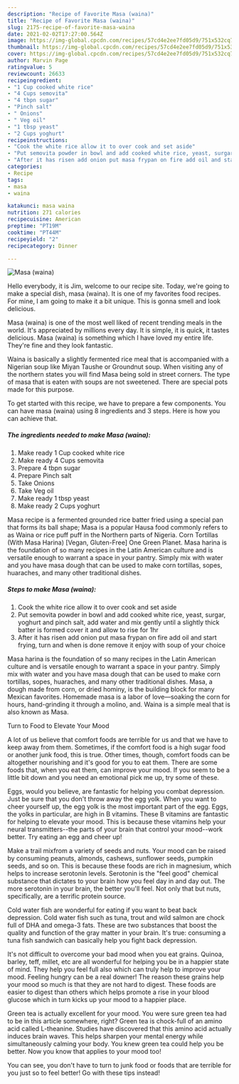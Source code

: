 ```yaml
---
description: "Recipe of Favorite Masa (waina)"
title: "Recipe of Favorite Masa (waina)"
slug: 2175-recipe-of-favorite-masa-waina
date: 2021-02-02T17:27:00.564Z
image: https://img-global.cpcdn.com/recipes/57cd4e2ee7fd05d9/751x532cq70/masa-waina-recipe-main-photo.jpg
thumbnail: https://img-global.cpcdn.com/recipes/57cd4e2ee7fd05d9/751x532cq70/masa-waina-recipe-main-photo.jpg
cover: https://img-global.cpcdn.com/recipes/57cd4e2ee7fd05d9/751x532cq70/masa-waina-recipe-main-photo.jpg
author: Marvin Page
ratingvalue: 5
reviewcount: 26633
recipeingredient:
- "1 Cup cooked white rice"
- "4 Cups semovita"
- "4 tbpn sugar"
- "Pinch salt"
- " Onions"
- " Veg oil"
- "1 tbsp yeast"
- "2 Cups yoghurt"
recipeinstructions:
- "Cook the white rice allow it to over cook and set aside"
- "Put semovita powder in bowl and add cooked white rice, yeast, surgar, yoghurt and pinch salt, add water and mix gently until a slightly thick batter is formed cover it and allow to rise for 1hr"
- "After it has risen add onion put masa frypan on fire add oil and start frying, turn and when is done remove it enjoy with soup of your choice"
categories:
- Recipe
tags:
- masa
- waina

katakunci: masa waina 
nutrition: 271 calories
recipecuisine: American
preptime: "PT19M"
cooktime: "PT44M"
recipeyield: "2"
recipecategory: Dinner

---
```



![Masa (waina)](https://img-global.cpcdn.com/recipes/57cd4e2ee7fd05d9/751x532cq70/masa-waina-recipe-main-photo.jpg)

Hello everybody, it is Jim, welcome to our recipe site. Today, we're going to make a special dish, masa (waina). It is one of my favorites food recipes. For mine, I am going to make it a bit unique. This is gonna smell and look delicious.

Masa (waina) is one of the most well liked of recent trending meals in the world. It's appreciated by millions every day. It is simple, it is quick, it tastes delicious. Masa (waina) is something which I have loved my entire life. They're fine and they look fantastic.

Waina is basically a slightly fermented rice meal that is accompanied with a Nigerian soup like Miyan Taushe or Groundnut soup. When visiting any of the northern states you will find Masa being sold in street corners. The type of masa that is eaten with soups are not sweetened. There are special pots made for this purpose.


To get started with this recipe, we have to prepare a few components. You can have masa (waina) using 8 ingredients and 3 steps. Here is how you can achieve that.

<!--inarticleads1-->

##### The ingredients needed to make Masa (waina):

1. Make ready 1 Cup cooked white rice
1. Make ready 4 Cups semovita
1. Prepare 4 tbpn sugar
1. Prepare Pinch salt
1. Take  Onions
1. Take  Veg oil
1. Make ready 1 tbsp yeast
1. Make ready 2 Cups yoghurt


Masa recipe is a fermented grounded rice batter fried using a special pan that forms its ball shape; Masa is a popular Hausa food commonly refers to as Waina or rice puff puff in the Northern parts of Nigeria. Corn Tortillas (With Masa Harina) [Vegan, Gluten-Free] One Green Planet. Masa harina is the foundation of so many recipes in the Latin American culture and is versatile enough to warrant a space in your pantry. Simply mix with water and you have masa dough that can be used to make corn tortillas, sopes, huaraches, and many other traditional dishes. 

<!--inarticleads2-->

##### Steps to make Masa (waina):

1. Cook the white rice allow it to over cook and set aside
1. Put semovita powder in bowl and add cooked white rice, yeast, surgar, yoghurt and pinch salt, add water and mix gently until a slightly thick batter is formed cover it and allow to rise for 1hr
1. After it has risen add onion put masa frypan on fire add oil and start frying, turn and when is done remove it enjoy with soup of your choice


Masa harina is the foundation of so many recipes in the Latin American culture and is versatile enough to warrant a space in your pantry. Simply mix with water and you have masa dough that can be used to make corn tortillas, sopes, huaraches, and many other traditional dishes. Masa, a dough made from corn, or dried hominy, is the building block for many Mexican favorites. Homemade masa is a labor of love—soaking the corn for hours, hand-grinding it through a molino, and. Waina is a simple meal that is also known as Masa. 

Turn to Food to Elevate Your Mood


A lot of us believe that comfort foods are terrible for us and that we have to keep away from them. Sometimes, if the comfort food is a high sugar food or another junk food, this is true. Other times, though, comfort foods can be altogether nourishing and it's good for you to eat them. There are some foods that, when you eat them, can improve your mood. If you seem to be a little bit down and you need an emotional pick me up, try some of these.

Eggs, would you believe, are fantastic for helping you combat depression. Just be sure that you don't throw away the egg yolk. When you want to cheer yourself up, the egg yolk is the most important part of the egg. Eggs, the yolks in particular, are high in B vitamins. These B vitamins are fantastic for helping to elevate your mood. This is because these vitamins help your neural transmitters--the parts of your brain that control your mood--work better. Try eating an egg and cheer up!

Make a trail mixfrom a variety of seeds and nuts. Your mood can be raised by consuming peanuts, almonds, cashews, sunflower seeds, pumpkin seeds, and so on. This is because these foods are rich in magnesium, which helps to increase serotonin levels. Serotonin is the "feel good" chemical substance that dictates to your brain how you feel day in and day out. The more serotonin in your brain, the better you'll feel. Not only that but nuts, specifically, are a terrific protein source.

Cold water fish are wonderful for eating if you want to beat back depression. Cold water fish such as tuna, trout and wild salmon are chock full of DHA and omega-3 fats. These are two substances that boost the quality and function of the gray matter in your brain. It's true: consuming a tuna fish sandwich can basically help you fight back depression. 

It's not difficult to overcome your bad mood when you eat grains. Quinoa, barley, teff, millet, etc are all wonderful for helping you be in a happier state of mind. They help you feel full also which can truly help to improve your mood. Feeling hungry can be a real downer! The reason these grains help your mood so much is that they are not hard to digest. These foods are easier to digest than others which helps promote a rise in your blood glucose which in turn kicks up your mood to a happier place.

Green tea is actually excellent for your mood. You were sure green tea had to be in this article somewhere, right? Green tea is chock-full of an amino acid called L-theanine. Studies have discovered that this amino acid actually induces brain waves. This helps sharpen your mental energy while simultaneously calming your body. You knew green tea could help you be better. Now you know that applies to your mood too!

You can see, you don't have to turn to junk food or foods that are terrible for you just so to feel better! Go  with  these tips  instead!

